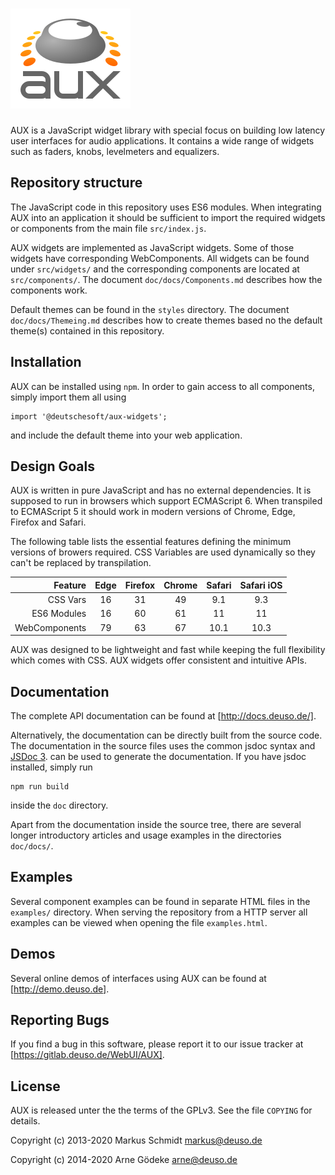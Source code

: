 # ![AUX](aux_logo_4c.svg)

AUX is a JavaScript widget library with special focus on building low
latency user interfaces for audio applications. It contains a wide range
of widgets such as faders, knobs, levelmeters and equalizers.

## Repository structure

The JavaScript code in this repository uses ES6 modules. When
integrating AUX into an application it should be sufficient to import
the required widgets or components from the main file `src/index.js`.

AUX widgets are implemented as JavaScript widgets. Some of those widgets
have corresponding WebComponents. All widgets can be found under
`src/widgets/` and the corresponding components are located at
`src/components/`. The document `doc/docs/Components.md` describes how
the components work.

Default themes can be found in the `styles` directory. The document
`doc/docs/Themeing.md` describes how to create themes based no the
default theme(s) contained in this repository.

## Installation

AUX can be installed using `npm`. In order to gain access to all components,
simply import them all using

    import '@deutschesoft/aux-widgets';

and include the default theme into your web application.

## Design Goals

AUX is written in pure JavaScript and has no external dependencies. It
is supposed to run in browsers which support ECMAScript 6. When transpiled to
ECMAScript 5 it should work in modern versions of Chrome, Edge, Firefox and
Safari.

The following table lists the essential features defining the minimum
versions of browers required. CSS Variables are used dynamically so they
can't be replaced by transpilation.

| Feature       | Edge  | Firefox | Chrome  | Safari | Safari iOS |
| ------------: | :---: | :-----: | :-----: | :----: | :--------: |
| CSS Vars      | 16    | 31      | 49      | 9.1    | 9.3        |
| ES6 Modules   | 16    | 60      | 61      | 11     | 11         |
| WebComponents | 79    | 63      | 67      | 10.1   | 10.3       |

AUX was designed to be lightweight and fast while keeping the full
flexibility which comes with CSS. AUX widgets offer consistent and intuitive
APIs.

## Documentation

The complete API documentation can be found at [http://docs.deuso.de/].

Alternatively, the documentation can be directly built from the source
code.  The documentation in the source files uses the common jsdoc
syntax and [JSDoc 3](https://usejsdoc.org).  can be used to generate the
documentation. If you have jsdoc installed, simply run

    npm run build

inside the `doc` directory.

Apart from the documentation inside the source tree, there are several
longer introductory articles and usage examples in the directories
`doc/docs/`.

## Examples

Several component examples can be found in separate HTML files in the
`examples/` directory. When serving the repository from a HTTP server
all examples can be viewed when opening the file `examples.html`.

## Demos

Several online demos of interfaces using AUX can be found at
[http://demo.deuso.de].

## Reporting Bugs

If you find a bug in this software, please report it to our issue
tracker at [https://gitlab.deuso.de/WebUI/AUX].

## License

AUX is released unter the the terms of the GPLv3. See the file `COPYING`
for details.

Copyright (c) 2013-2020 Markus Schmidt <markus@deuso.de>

Copyright (c) 2014-2020 Arne G&ouml;deke <arne@deuso.de>
